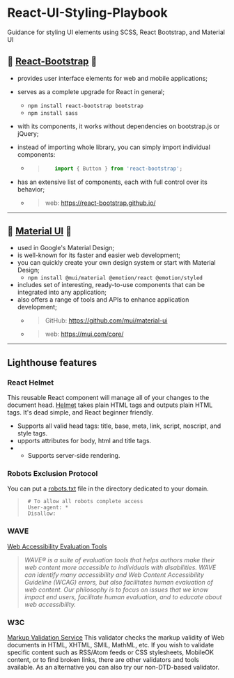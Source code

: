 # React-UI-Styling-Playbook
Guidance for styling UI elements using SCSS, React Bootstrap, and Material UI

## 🌟 [React-Bootstrap](https://github.com/SKindij/React-UI-Styling-Playbook/tree/main/React-Bootstrap) 🌟
  - provides user interface elements for web and mobile applications;
  - serves as a complete upgrade for React in general;
      * ``npm install react-bootstrap bootstrap``
      * ``npm install sass``
  - with its components, it works without dependencies on bootstrap.js or jQuery;

  - instead of importing whole library, you can simply import individual components:
      * > ```javascript
        >    import { Button } from 'react-bootstrap';
        > ```
  - has an extensive list of components, each with full control over its behavior;
      * > web: https://react-bootstrap.github.io/

- - -

## 🌟 [Material UI](https://github.com/SKindij/React-UI-Styling-Playbook/tree/main/Material-UI) 🌟
  - used in Google's Material Design;
  - is well-known for its faster and easier web development;
  - you can quickly create your own design system or start with Material Design;
      *	``npm install @mui/material @emotion/react @emotion/styled``
  - includes set of interesting, ready-to-use components that can be integrated into any application;
  - also offers a range of tools and APIs to enhance application development;	
      * > GitHub: https://github.com/mui/material-ui
      * > web: https://mui.com/core/

- - -

## Lighthouse features



### React Helmet
This reusable React component will manage all of your changes to the document head.
[Helmet](https://github.com/nfl/react-helmet) takes plain HTML tags and outputs plain HTML tags. It's dead simple, and React beginner friendly.
+ Supports all valid head tags: title, base, meta, link, script, noscript, and style tags.
+ upports attributes for body, html and title tags.
+ + Supports server-side rendering.


### Robots Exclusion Protocol
You can put a [robots.txt](https://www.robotstxt.org/robotstxt.html) file in the directory dedicated to your domain.
> ```text
>  # To allow all robots complete access
>  User-agent: *
>  Disallow:
> ```





### WAVE 
[Web Accessibility Evaluation Tools](https://wave.webaim.org/)
> _WAVE® is a suite of evaluation tools that helps authors make their web content more accessible to individuals with disabilities. WAVE can identify many accessibility and Web Content Accessibility Guideline (WCAG) errors, but also facilitates human evaluation of web content. Our philosophy is to focus on issues that we know impact end users, facilitate human evaluation, and to educate about web accessibility._



### W3C
[Markup Validation Service](https://validator.w3.org/)
This validator checks the markup validity of Web documents in HTML, XHTML, SMIL, MathML, etc. If you wish to validate specific content such as RSS/Atom feeds or CSS stylesheets, MobileOK content, or to find broken links, there are other validators and tools available. As an alternative you can also try our non-DTD-based validator.

